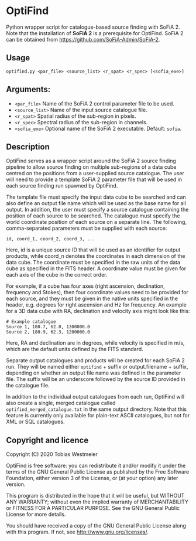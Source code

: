 # OptiFind

 Python wrapper script for catalogue-based source finding with SoFiA 2.
 Note that the installation of **SoFiA 2** is a prerequisite for OptiFind.
 SoFiA 2 can be obtained from https://github.com/SoFiA-Admin/SoFiA-2.

## Usage

 ```
 optifind.py <par_file> <source_list> <r_spat> <r_spec> [<sofia_exe>]
 ```

 ## Arguments:
 
 * `<par_file>`     Name of the SoFiA 2 control parameter file to be used.
 * `<source_list>`  Name of the input source catalogue file.
 * `<r_spat>`       Spatial radius of the sub-region in pixels.
 * `<r_spec>`       Spectral radius of the sub-region in channels.
 * `<sofia_exe>`    Optional name of the SoFiA 2 executable. Default: `sofia`.

## Description

 OptiFind serves as a wrapper script around the SoFiA 2 source finding pipeline
 to allow source finding  on multiple sub-regions of a data cube centred on the
 positions from a user-supplied source catalogue. The user will need to provide
 a template SoFiA 2 parameter file that will be used in each source finding run
 spawned by OptiFind.

 The template file must specify the input data cube to be searched and can also
 define an output file name which will be used as the base name for all output.
 In addition,  the user must specify a source catalogue containing the position
 of each source to be searched. The catalogue must specify the world coordinate
 position  of each source  on a separate line.  The following,  comma-separated
 parameters must be supplied with each source:

 `id, coord_1, coord_2, coord_3, ...`

 Here, id is a unique source ID  that will be used as an identifier for output
 products, while coord_n denotes the coordinates in each dimension of the data
 cube.  The coordinate must be specified in the raw units of the data cube  as
 specified in the FITS header.  A coordinate value must be given for each axis
 of the cube in the correct order.

 For example, if a cube has four axes (right ascension, declination, frequency
 and Stokes), then four coordinate values need to be provided for each source,
 and they must  be given  in the native units  specified  in the header,  e.g.
 degrees for right ascension  and Hz for frequency.  An example  for a 3D data
 cube with RA, declination and velocity axis might look like this:
 
 ```
 # Example catalogue
 Source 1, 180.7, 62.0, 1300000.0
 Source 2, 180.9, 62.3, 1200000.0
 ```
 
 Here,  RA and declination are in degrees,  while velocity is specified in m/s,
 which are the default units defined by the FITS standard.

 Separate output catalogues and products will be created  for each SoFiA 2 run.
 They will be named  either  `optifind` + suffix  or  output.filename + suffix,
 depending  on whether an output file name  was defined  in the parameter file.
 The suffix  will be  an underscore  followed by the source ID  provided in the
 catalogue file.

 In addition to the individual output catalogues  from each run,  OptiFind will
 also create a single, merged catalogue called  `optifind_merged_catalogue.txt`
 in the  same  output directory.   Note that  this feature  is  currently  only
 available for plain-text ASCII catalogues, but not for XML or SQL catalogues.
 
 ## Copyright and licence

 Copyright (C) 2020 Tobias Westmeier

 OptiFind is free software: you can redistribute it and/or modify it under the
 terms of the GNU General Public License as published by the Free Software
 Foundation, either version 3 of the License, or (at your option) any later
 version.

 This program is distributed in the hope that it will be useful, but WITHOUT
 ANY WARRANTY; without even the implied warranty of MERCHANTABILITY or FITNESS
 FOR A PARTICULAR PURPOSE. See the GNU General Public License for more details.

 You should have received a copy of the GNU General Public License  along with
 this program. If not, see http://www.gnu.org/licenses/.
